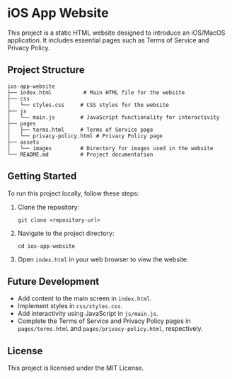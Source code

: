 # iOS App Website

This project is a static HTML website designed to introduce an iOS/MacOS application. It includes essential pages such as Terms of Service and Privacy Policy.

## Project Structure

```
ios-app-website
├── index.html          # Main HTML file for the website
├── css
│   └── styles.css     # CSS styles for the website
├── js
│   └── main.js        # JavaScript functionality for interactivity
├── pages
│   ├── terms.html     # Terms of Service page
│   └── privacy-policy.html # Privacy Policy page
├── assets
│   └── images         # Directory for images used in the website
└── README.md          # Project documentation
```

## Getting Started

To run this project locally, follow these steps:

1. Clone the repository:
   ```
   git clone <repository-url>
   ```

2. Navigate to the project directory:
   ```
   cd ios-app-website
   ```

3. Open `index.html` in your web browser to view the website.

## Future Development

- Add content to the main screen in `index.html`.
- Implement styles in `css/styles.css`.
- Add interactivity using JavaScript in `js/main.js`.
- Complete the Terms of Service and Privacy Policy pages in `pages/terms.html` and `pages/privacy-policy.html`, respectively.

## License

This project is licensed under the MIT License.